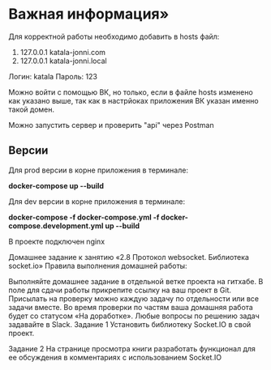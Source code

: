 # Важная информация»
Для корректной работы необходимо добавить в hosts файл:
1. 127.0.0.1 katala-jonni.com
2. 127.0.0.1 katala-jonni.local

Логин: katala
Пароль: 123

Можно войти с помощью ВК, но только, если в файле hosts изменено как указано выше, так как в настрйоках приложения ВК указан именно такой домен.

Можно запустить сервер и проверить "api" через Postman

## Версии
Для prod версии в корне приложения в терминале:

**docker-compose up --build**

Для dev версии в корне приложения в терминале:

**docker-compose -f docker-compose.yml -f docker-compose.development.yml up --build**

В проекте подключен nginx

Домашнее задание к занятию «2.8 Протокол websocket. Библиотека socket.io»
Правила выполнения домашней работы:

Выполняйте домашнее задание в отдельной ветке проекта на гитхабе.
В поле для сдачи работы прикрепите ссылку на ваш проект в Git.
Присылать на проверку можно каждую задачу по отдельности или все задачи вместе.
Во время проверки по частям ваша домашняя работа будет со статусом «На доработке».
Любые вопросы по решению задач задавайте в Slack.
Задание 1
Установить библиотеку Socket.IO в свой проект.

Задание 2
На странице просмотра книги разработать функционал для ее обсуждения в комментариях с использованием Socket.IO
